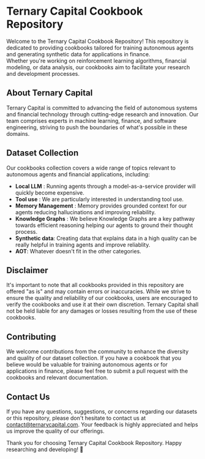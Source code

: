 # Ternary Capital Cookbook Repository

Welcome to the Ternary Capital Cookbook Repository! 
This repository is dedicated to providing cookbooks tailored for training autonomous agents and generating synthetic data for applications in finance. \
Whether you're working on reinforcement learning algorithms, financial modeling, or data analysis, our cookbooks aim to facilitate your research and development processes.

## About Ternary Capital

Ternary Capital is committed to advancing the field of autonomous systems and financial technology through cutting-edge research and innovation. Our team comprises experts in machine learning, finance, and software engineering, striving to push the boundaries of what's possible in these domains.

## Dataset Collection

Our cookbooks collection covers a wide range of topics relevant to autonomous agents and financial applications, including:

- **Local LLM** : Running agents through a model-as-a-service provider will quickly become expensive. 
- **Tool use** : We are particularly interested in understanding tool use. 
- **Memory Management** : Memory provides grounded context for our agents reducing hallucinations and improving reliability.
- **Knowledge Graphs** : We believe Knowledge Graphs are a key pathway towards efficient reasoning helping our agents to ground their thought process.
- **Synthetic data**: Creating data that explains data in a high quality can be really helpful in training agents and improve reliablity.
- **AOT**: Whatever doesn't fit in the other categories.

## Disclaimer

It's important to note that all cookbooks provided in this repository are offered "as is" and may contain errors or inaccuracies. 
While we strive to ensure the quality and reliability of our cookbooks, users are encouraged to verify the cookbooks and use it at their own discretion. 
Ternary Capital shall not be held liable for any damages or losses resulting from the use of these cookbooks.

## Contributing

We welcome contributions from the community to enhance the diversity and quality of our dataset collection. If you have a cookbook that you believe would be valuable for training autonomous agents or for applications in finance, please feel free to submit a pull request with the cookbooks and relevant documentation.

## Contact Us

If you have any questions, suggestions, or concerns regarding our datasets or this repository, please don't hesitate to contact us at [contact@ternarycapital.com](mailto:contact@ternarycapital.com). Your feedback is highly appreciated and helps us improve the quality of our offerings.

Thank you for choosing Ternary Capital Cookbook Repository. 
Happy researching and developing! 🚀
